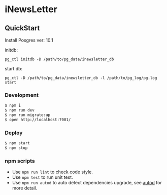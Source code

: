# iNewsLetter



## QuickStart
Install Posgres ver: 10.1

initdb:

    pg_ctl initdb -D /path/to/pg_data/inewsletter_db

start db:

    pg_ctl -D /path/to/pg_data/inewsletter_db -l /path/to/pg_log/pg.log start


### Development

```bash
$ npm i
$ npm run dev
$ npm run migrate:up
$ open http://localhost:7001/
```

### Deploy

```bash
$ npm start
$ npm stop
```

### npm scripts

- Use `npm run lint` to check code style.
- Use `npm test` to run unit test.
- Use `npm run autod` to auto detect dependencies upgrade, see [autod](https://www.npmjs.com/package/autod) for more detail.
